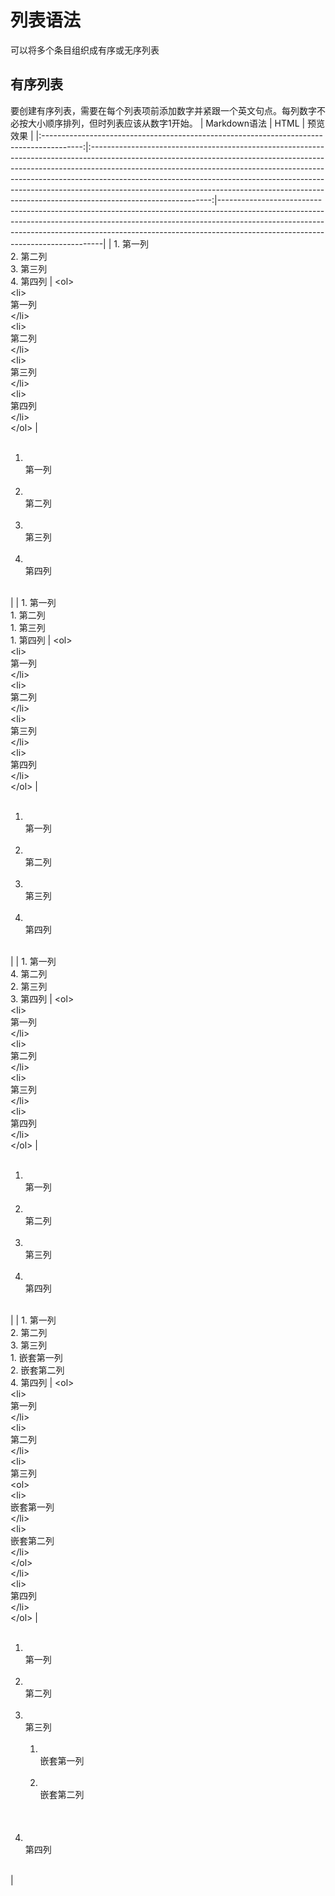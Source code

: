 # 列表语法
可以将多个条目组织成有序或无序列表
## 有序列表
要创建有序列表，需要在每个列表项前添加数字并紧跟一个英文句点。每列数字不必按大小顺序排列，但时列表应该从数字1开始。
|                                       Markdown语法                                       |                                                                                                                                                                                                                 HTML                                                                                                                                                                                                                 | 预览效果                                                                                                                                                                                                                                                                                  |
|:----------------------------------------------------------------------------------------:|:------------------------------------------------------------------------------------------------------------------------------------------------------------------------------------------------------------------------------------------------------------------------------------------------------------------------------------------------------------------------------------------------------------------------------------:|-------------------------------------------------------------------------------------------------------------------------------------------------------------------------------------------------------------------------------------------------------------------------------------------|
| 1. 第一列<br>2. 第二列<br>3. 第三列<br>4. 第四列                                         | &lt;ol&gt;<br>  &lt;li&gt;<br>    第一列<br>  &lt;/li&gt;<br>  &lt;li&gt;<br>    第二列<br>  &lt;/li&gt;<br>  &lt;li&gt;<br>    第三列<br>  &lt;/li&gt;<br>  &lt;li&gt;<br>    第四列<br>  &lt;/li&gt;<br>&lt;/ol&gt;                                                                                                                                                                                                                | <ol><br>  <li><br>    第一列<br>  </li><br>  <li><br>    第二列<br>  </li><br>  <li><br>    第三列<br>  </li><br>  <li><br>    第四列<br>  </li><br></ol>                                                                                                                                 |
| 1. 第一列<br>1. 第二列<br>1. 第三列<br>1. 第四列                                         | &lt;ol&gt;<br>  &lt;li&gt;<br>    第一列<br>  &lt;/li&gt;<br>  &lt;li&gt;<br>    第二列<br>  &lt;/li&gt;<br>  &lt;li&gt;<br>    第三列<br>  &lt;/li&gt;<br>  &lt;li&gt;<br>    第四列<br>  &lt;/li&gt;<br>&lt;/ol&gt;                                                                                                                                                                                                                | <ol><br>  <li><br>    第一列<br>  </li><br>  <li><br>    第二列<br>  </li><br>  <li><br>    第三列<br>  </li><br>  <li><br>    第四列<br>  </li><br></ol>                                                                                                                                 |
| 1. 第一列<br>4. 第二列<br>2. 第三列<br>3. 第四列                                         | &lt;ol&gt;<br>  &lt;li&gt;<br>    第一列<br>  &lt;/li&gt;<br>  &lt;li&gt;<br>    第二列<br>  &lt;/li&gt;<br>  &lt;li&gt;<br>    第三列<br>  &lt;/li&gt;<br>  &lt;li&gt;<br>    第四列<br>  &lt;/li&gt;<br>&lt;/ol&gt;                                                                                                                                                                                                                | <ol><br>  <li><br>    第一列<br>  </li><br>  <li><br>    第二列<br>  </li><br>  <li><br>    第三列<br>  </li><br>  <li><br>    第四列<br>  </li><br></ol>                                                                                                                                 |
| 1. 第一列<br>2. 第二列<br>3. 第三列<br>   1. 嵌套第一列<br>   2. 嵌套第二列<br>4. 第四列 | &lt;ol&gt;<br>  &lt;li&gt;<br>    第一列<br>  &lt;/li&gt;<br>  &lt;li&gt;<br>    第二列<br>  &lt;/li&gt;<br>  &lt;li&gt;<br>    第三列<br>        &lt;ol&gt;<br>            &lt;li&gt;<br>              嵌套第一列<br>            &lt;/li&gt;<br>            &lt;li&gt;<br>              嵌套第二列<br>            &lt;/li&gt;<br>        &lt;/ol&gt;<br>  &lt;/li&gt;<br>  &lt;li&gt;<br>    第四列<br>  &lt;/li&gt;<br>&lt;/ol&gt; | <ol><br>  <li><br>    第一列<br>  </li><br>  <li><br>    第二列<br>  </li><br>  <li><br>    第三列<br>    <ol><br>      <li><br>        嵌套第一列<br>       </li><br>      <li><br>        嵌套第二列<br>      </li><br>    </ol><br>  </li><br>  <li><br>    第四列<br>  </li><br></ol> |